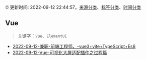 :alarm_clock: 更新时间: 2022-09-12 22:44:57。[来源分类](../README.md)、[标签分类](../TAGS.md)、[时间分类](../TIMELINE.md)

## Vue


> 关键字：`Vue`、`ElementUI`



- [2022-09-12-兼职-前端工程师，-vue3+vite+TypeScript+Es6](https://www.v2ex.com/t/879532) 
- [2022-09-12-Vue-可视化大屏适配插件之过程篇](https://toutiao.io/k/5u9698a) 